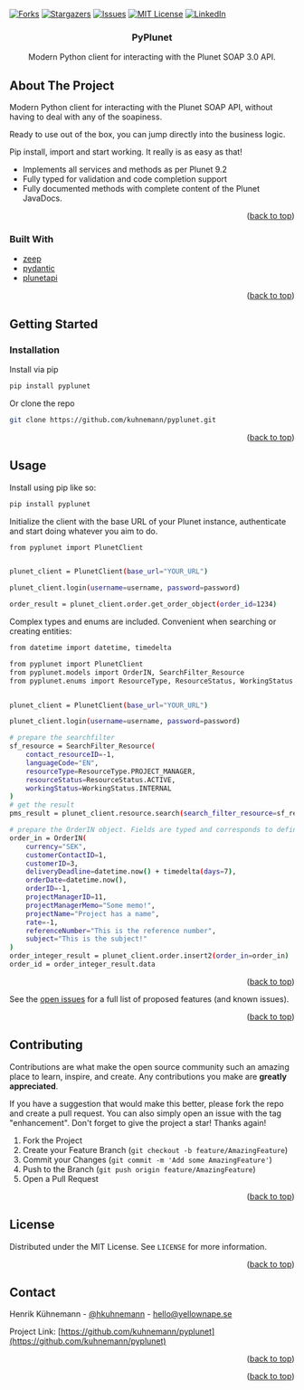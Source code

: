 <div id="top"></div>


<!-- PROJECT SHIELDS -->


[![Forks][forks-shield]][forks-url]
[![Stargazers][stars-shield]][stars-url]
[![Issues][issues-shield]][issues-url]
[![MIT License][license-shield]][license-url]
[![LinkedIn][linkedin-shield]][linkedin-url]



<!-- PROJECT LOGO -->


<h3 align="center">PyPlunet</h3>

  <p align="center">
    Modern Python client for interacting with the Plunet SOAP 3.0 API.
    <br />


  </p>
</div>







<!-- ABOUT THE PROJECT -->

## About The Project
Modern Python client for interacting with the Plunet SOAP API, without having to deal with any of the soapiness.

Ready to use out of the box, you can jump directly into the business logic. 

Pip install, import and start working. It really is as easy as that!

- Implements all services and methods as per Plunet 9.2
- Fully typed for validation and code completion support
- Fully documented methods with complete content of the Plunet JavaDocs.

<p align="right">(<a href="#top">back to top</a>)</p>

### Built With

* [zeep](https://docs.python-zeep.org/en/master/)
* [pydantic](https://docs.pydantic.dev/)
* [plunetapi](https://github.com/kuhnemann/plunetapi/)


<p align="right">(<a href="#top">back to top</a>)</p>



<!-- GETTING STARTED -->

## Getting Started

### Installation


Install via pip

   ```sh
   pip install pyplunet
   ```

Or clone the repo

   ```sh
   git clone https://github.com/kuhnemann/pyplunet.git
   ```

<p align="right">(<a href="#top">back to top</a>)</p>



<!-- USAGE EXAMPLES -->

## Usage

Install using pip like so:

```sh
pip install pyplunet
```

Initialize the client with the base URL of your Plunet instance, authenticate and start doing whatever you aim to do.


```sh
from pyplunet import PlunetClient


plunet_client = PlunetClient(base_url="YOUR_URL")

plunet_client.login(username=username, password=password)

order_result = plunet_client.order.get_order_object(order_id=1234)
```


Complex types and enums are included. Convenient when searching or creating entities:

```sh
from datetime import datetime, timedelta

from pyplunet import PlunetClient
from pyplunet.models import OrderIN, SearchFilter_Resource
from pyplunet.enums import ResourceType, ResourceStatus, WorkingStatus


plunet_client = PlunetClient(base_url="YOUR_URL")

plunet_client.login(username=username, password=password)

# prepare the searchfilter
sf_resource = SearchFilter_Resource(
    contact_resourceID=-1,
    languageCode="EN",
    resourceType=ResourceType.PROJECT_MANAGER,
    resourceStatus=ResourceStatus.ACTIVE,
    workingStatus=WorkingStatus.INTERNAL
)
# get the result
pms_result = plunet_client.resource.search(search_filter_resource=sf_resource)

# prepare the OrderIN object. Fields are typed and corresponds to definition from XSD.
order_in = OrderIN(
    currency="SEK",
    customerContactID=1,
    customerID=3,
    deliveryDeadline=datetime.now() + timedelta(days=7),
    orderDate=datetime.now(),
    orderID=-1,
    projectManagerID=11,
    projectManagerMemo="Some memo!",
    projectName="Project has a name",
    rate=-1,
    referenceNumber="This is the reference number",
    subject="This is the subject!"
)
order_integer_result = plunet_client.order.insert2(order_in=order_in)
order_id = order_integer_result.data
```


<p align="right">(<a href="#top">back to top</a>)</p>




See the [open issues](https://github.com/kuhnemann/pyplunet/issues) for a full list of proposed features (and known
issues).

<p align="right">(<a href="#top">back to top</a>)</p>



<!-- CONTRIBUTING -->

## Contributing

Contributions are what make the open source community such an amazing place to learn, inspire, and create. Any
contributions you make are **greatly appreciated**.

If you have a suggestion that would make this better, please fork the repo and create a pull request. You can also
simply open an issue with the tag "enhancement". Don't forget to give the project a star! Thanks again!

1. Fork the Project
2. Create your Feature Branch (`git checkout -b feature/AmazingFeature`)
3. Commit your Changes (`git commit -m 'Add some AmazingFeature'`)
4. Push to the Branch (`git push origin feature/AmazingFeature`)
5. Open a Pull Request

<p align="right">(<a href="#top">back to top</a>)</p>



<!-- LICENSE -->

## License

Distributed under the MIT License. See `LICENSE` for more information.

<p align="right">(<a href="#top">back to top</a>)</p>



<!-- CONTACT -->

## Contact

Henrik Kühnemann - [@hkuhnemann](https://twitter.com/hkuhnemann) - [hello@yellownape.se](mailto:hello@yellownape.se)

Project Link: [https://github.com/kuhnemann/pyplunet](https://github.com/kuhnemann/pyplunet)

<p align="right">(<a href="#top">back to top</a>)</p>



<p align="right">(<a href="#top">back to top</a>)</p>



<!-- MARKDOWN LINKS & IMAGES -->
<!-- https://www.markdownguide.org/basic-syntax/#reference-style-links -->

[contributors-shield]: https://img.shields.io/github/contributors/kuhnemann/pyplunet.svg?style=for-the-badge

[contributors-url]: https://github.com/kuhnemann/pyplunet/graphs/contributors

[forks-shield]: https://img.shields.io/github/forks/kuhnemann/pyplunet.svg?style=for-the-badge

[forks-url]: https://github.com/kuhnemann/pyplunet/network/members

[stars-shield]: https://img.shields.io/github/stars/kuhnemann/pyplunet.svg?style=for-the-badge

[stars-url]: https://github.com/kuhnemann/pyplunet/stargazers

[issues-shield]: https://img.shields.io/github/issues/kuhnemann/pyplunet.svg?style=for-the-badge

[issues-url]: https://github.com/kuhnemann/pyplunet/issues

[license-shield]: https://img.shields.io/github/license/kuhnemann/pyplunet.svg?style=for-the-badge

[license-url]: https://github.com/kuhnemann/pyplunet/blob/main/LICENCE

[linkedin-shield]: https://img.shields.io/badge/-LinkedIn-black.svg?style=for-the-badge&logo=linkedin&colorB=555

[linkedin-url]: https://linkedin.com/in/henrik-kuhnemann

[product-screenshot]: images/screenshot.png